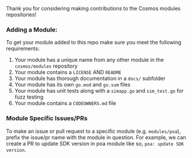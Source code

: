 Thank you for considering making contributions to the Cosmos modules repositories!

### Adding a Module:
To get your module added to this repo make sure you meet the following requirements:

1. Your module has a unique name from any other module in the `cosmos/modules` repository
2. Your module contains a `LICENSE` AND `README`
3. Your module has thorough documentation in a `docs/` subfolder
4. Your module has its own `go.mod` and `go.sum` files
5. Your module has unit tests along with a `simapp.go` and `sim_test.go` for fuzz testing
6. Your module contains a `CODEOWNERS.md` file

### Module Specific Issues/PRs

To make an issue or pull request to a specific module (e.g. `modules/poa`), prefix the issue/pr name with the module in question. For example, we can create a PR to update SDK version in poa module like so, `poa: update SDK version`.
